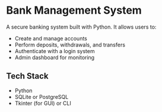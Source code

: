 # Bank Management System

A secure banking system built with Python. It allows users to:
- Create and manage accounts
- Perform deposits, withdrawals, and transfers
- Authenticate with a login system
- Admin dashboard for monitoring

## Tech Stack
- Python
- SQLite or PostgreSQL
- Tkinter (for GUI) or CLI
